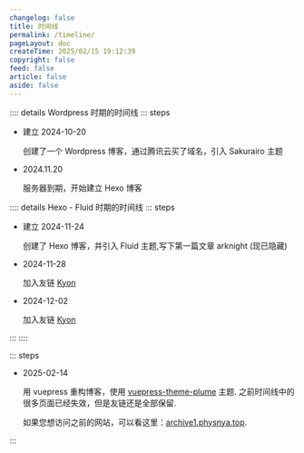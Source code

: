 ```yaml
---
changelog: false
title: 时间线
permalink: /timeline/
pageLayout: doc
createTime: 2025/02/15 19:12:39
copyright: false
feed: false
article: false
aside: false
---
```


:::: details Wordpress 时期的时间线
::: steps

- 建立 2024-10-20

  创建了一个 Wordpress 博客，通过腾讯云买了域名，引入 Sakurairo 主题

- 2024.11.20

  服务器到期，开始建立 Hexo 博客

  
:::: details Hexo - Fluid 时期的时间线
::: steps

- 建立 2024-11-24

  创建了 Hexo 博客，并引入 Fluid 主题,写下第一篇文章 arknight (现已隐藏)

- 2024-11-28

  加入友链 [Kyon](https://kyon0930.github.io/)

- 2024-12-02

  加入友链 [Kyon](https://kyon0930.github.io/)

:::
::::

::: steps

- 2025-02-14

  用 vuepress 重构博客，使用 [vuepress-theme-plume](https://theme-plume.vuejs.press/) 主题. 之前时间线中的很多页面已经失效，但是友链还是全部保留.

  如果您想访问之前的网站，可以看这里：[archive1.physnya.top](https://archive1.physnya.top).


:::
